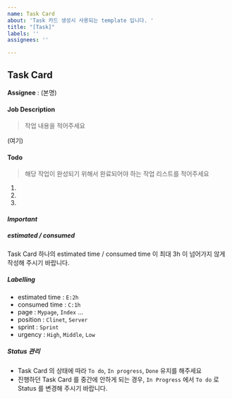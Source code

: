 ```yaml
---
name: Task Card
about: 'Task 카드 생성시 사용되는 template 입니다. '
title: "[Task]"
labels: ''
assignees: ''

---
```


## Task Card 

**Assignee** : (본명)

#### Job Description
>  작업 내용을 적어주세요

(여기)

#### Todo 
>  해당 작업이 완성되기 위해서 완료되어야 하는 작업 리스트를 적어주세요 

1. 
2. 
3.  

#### *Important*

##### estimated / consumed 

Task Card 하나의 estimated time / consumed time 이 최대 3h 이 넘어가지 않게 작성해 주시기 바랍니다. 

##### Labelling

- estimated time :  `E:2h` 
- consumed time :  `C:1h`  
- page : `Mypage`, `Index` ...
- position : `Clinet`, `Server` 
- sprint : `Sprint`
- urgency : `High`, `Middle`, `Low`

##### Status 관리

- Task Card 의 상태에 따라  `To do`,  `In progress`, `Done` 유지를 해주세요
- 진행하던 Task Card 를 중간에 안하게 되는 경우, `In Progress` 에서 `To do` 로 Status 를 변경해 주시기 바랍니다.
